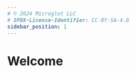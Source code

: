 ```yaml
---
# © 2024 Microglot LLC
# SPDX-License-Identifier: CC-BY-SA-4.0
sidebar_position: 1
---
```


# Welcome

